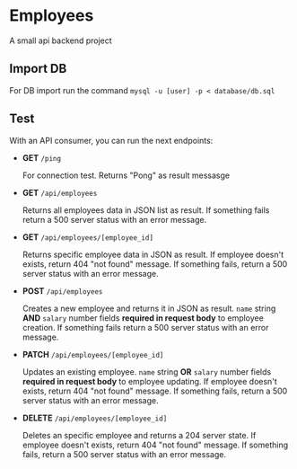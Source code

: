 # Employees

A small api backend project

## Import DB

For DB import run the command `mysql -u [user] -p < database/db.sql`

## Test

With an API consumer, you can run the next endpoints:

- **GET** `/ping` 

   For connection test. Returns "Pong" as result messasge

- **GET** `/api/employees` 
   
   Returns all employees data in JSON list as result. 
   If something fails return a 500 server status with an error message.

- **GET** `/api/employees/[employee_id]` 
   
   Returns specific employee data in JSON as result. 
   If employee doesn't exists, return 404 "not found" message.
   If something fails, return a 500 server status with an error message.

- **POST** `/api/employees` 
   
   Creates a new employee and returns it in JSON as result. 
   `name` string **AND** `salary` number fields **required in request body** to employee creation.
   If something fails return a 500 server status with an error message.

- **PATCH** `/api/employees/[employee_id]` 
   
   Updates an existing employee. 
   `name` string **OR** `salary` number fields **required in request body** to employee updating.
   If employee doesn't exists, return 404 "not found" message.
   If something fails, return a 500 server status with an error message.
   
- **DELETE** `/api/employees/[employee_id]` 
   
   Deletes an specific employee and returns a 204 server state. 
   If employee doesn't exists, return 404 "not found" message.
   If something fails, return a 500 server status with an error message.
   
